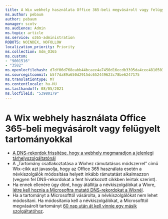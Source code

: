 ```yaml
---
title: A Wix webhely használata Office 365-beli megvásárolt vagy felügyelt tartományokkal
ms.author: pebaum
author: pebaum
manager: scotv
ms.audience: Admin
ms.topic: article
ms.service: o365-administration
ROBOTS: NOINDEX, NOFOLLOW
localization_priority: Priority
ms.collection: Adm_O365
ms.custom:
- "9001516"
- "3582"
ms.openlocfilehash: d7df06d768eabb44bcaee4a7450d16ecdb3395da4cee4810503d3dae358736ab
ms.sourcegitcommit: b5f7da89a650d2915dc652449623c78be6247175
ms.translationtype: MT
ms.contentlocale: hu-HU
ms.lasthandoff: 08/05/2021
ms.locfileid: "53980179"
---
```

# <a name="using-wix-website-with-office-365-purchased-or-managed-domains"></a>A Wix webhely használata Office 365-beli megvásárolt vagy felügyelt tartományokkal

- [A DNS-rekordok frissítése, hogy a webhely megmaradjon a jelenlegi tárhelyszolgáltatónál](https://docs.microsoft.com/microsoft-365/admin/dns/update-dns-records-to-retain-current-hosting-provider)
- A „Tartomány csatlakoztatása a Wixhez rámutatásos módszerrel” című Wix-cikk azt javasolja, hogy az Office 365 használata esetén a névkiszolgálók módosítása helyett inkább rámutatást alkalmazzon (vegyen fel DNS-rekordokat a fent hivatkozott cikkben leírtak szerint).
- Ha ennek ellenére úgy dönt, hogy átállítja a névkiszolgálókat a Wixre, [létre kell hoznia a Microsoftra mutató DNS-rekordokat a Wixnél](https://docs.microsoft.com/microsoft-365/admin/dns/create-dns-records-at-wix?view=o365-worldwide).
- Ha a tartományt a Microsofttól vásárolta, a névkiszolgálókat nem lehet módosítani. Ha módosítania kell a névkiszolgálókat, a Microsofttól megvásárolt tartományt [60 nap után át kell vinnie egy másik szolgáltatóhoz](https://docs.microsoft.com/microsoft-365/admin/get-help-with-domains/transfer-a-domain-from-microsoft-to-another-host).
